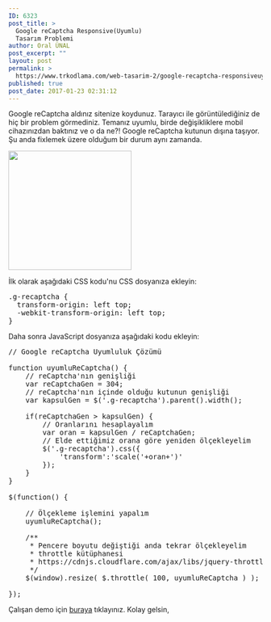 ```yaml
---
ID: 6323
post_title: >
  Google reCaptcha Responsive(Uyumlu)
  Tasarım Problemi
author: Oral ÜNAL
post_excerpt: ""
layout: post
permalink: >
  https://www.trkodlama.com/web-tasarim-2/google-recaptcha-responsiveuyumlu-tasarim-problemi-6323.html
published: true
post_date: 2017-01-23 02:31:12
---
```

Google reCaptcha aldınız sitenize koydunuz. Tarayıcı ile görüntülediğiniz de hiç bir problem görmediniz. Temanız uyumlu, birde değişikliklere mobil cihazınızdan baktınız ve o da ne?! Google reCaptcha kutunun dışına taşıyor. Şu anda fixlemek üzere olduğum bir durum aynı zamanda.

<img class="aligncenter size-full wp-image-6325" src="http://www.trkodlama.com/wp-content/uploads/2017/01/recaptcha-tasma.png" alt="" width="244" height="236" />

İlk olarak aşağıdaki CSS kodu'nu CSS dosyanıza ekleyin:
<pre class="prettyprint lang-css" data-start-line="1" data-visibility="visible" data-highlight="" data-caption="">.g-recaptcha {
  transform-origin: left top;
  -webkit-transform-origin: left top;
}</pre>
Daha sonra JavaScript dosyanıza aşağıdaki kodu ekleyin:
<pre class="prettyprint lang-javascript" data-start-line="1" data-visibility="visible" data-highlight="" data-caption="">// Google reCaptcha Uyumluluk Çözümü

function uyumluReCaptcha() {
    // reCaptcha'nın genişliği
    var reCaptchaGen = 304;
    // reCaptcha'nın içinde olduğu kutunun genişliği
    var kapsulGen = $('.g-recaptcha').parent().width();
  
    if(reCaptchaGen &gt; kapsulGen) {
        // Oranlarını hesaplayalım
        var oran = kapsulGen / reCaptchaGen;
        // Elde ettiğimiz orana göre yeniden ölçekleyelim
        $('.g-recaptcha').css({
            'transform':'scale('+oran+')'
        });
    }
}

$(function() { 
 
    // Ölçekleme işlemini yapalım
    uyumluReCaptcha();
  
    /**
     * Pencere boyutu değiştiği anda tekrar ölçekleyelim
     * throttle kütüphanesi
     * https://cdnjs.cloudflare.com/ajax/libs/jquery-throttle-debounce/1.1/jquery.ba-throttle-debounce.min.js
     */
    $(window).resize( $.throttle( 100, uyumluReCaptcha ) );
  
});</pre>
Çalışan demo için <a href="https://codepen.io/oralunal/pen/GrmYOR" target="_blank">buraya</a> tıklayınız. Kolay gelsin,